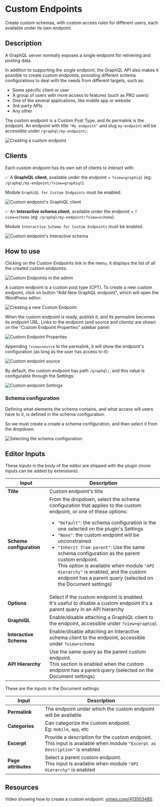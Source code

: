 # Custom Endpoints

Create custom schemas, with custom access rules for different users, each available under its own endpoint.

## Description

A GraphQL server normally exposes a single endpoint for retrieving and posting data.

In addition to supporting the single endpoint, the GraphQL API also makes it possible to create custom endpoints, providing different schema configurations to deal with the needs from different targets, such as:

- Some specific client or user
- A group of users with more access to features (such as PRO users)
- One of the several applications, like mobile app or website
- 3rd-party APIs
- Any other

The custom endpoint is a Custom Post Type, and its permalink is the endpoint. An endpoint with title `"My endpoint"` and slug `my-endpoint` will be accessible under `/graphql/my-endpoint/`.

![Creating a custom endpoint](../../images/custom-endpoint.png "Creating a custom endpoint")

## Clients

Each custom endpoint has its own set of clients to interact with:

✅ A **GraphiQL client**, available under the endpoint + `?view=graphiql` (eg: `/graphql/my-endpoint/?view=graphiql`).

Module `GraphiQL for Custom Endpoints` must be enabled.

![Custom endpoint's GraphiQL client](../../images/custom-endpoint-graphiql.png "Custom endpoint's GraphiQL client")

✅ An **Interactive schema client**, available under the endpoint + `?view=schema` (eg: `/graphql/my-endpoint/?view=schema`).

Module `Interactive Schema for Custom Endpoints` must be enabled.

![Custom endpoint's Interactive schema](../../images/custom-endpoint-interactive-schema.png "Custom endpoint's Interactive schema")

## How to use

Clicking on the Custom Endpoints link in the menu, it displays the list of all the created custom endpoints:

![Custom Endpoints in the admin](../../images/custom-endpoints-page.png)

A custom endpoint is a custom post type (CPT). To create a new custom endpoint, click on button "Add New GraphQL endpoint", which will open the WordPress editor:

![Creating a new Custom Endpoint](../../images/new-custom-endpoint.png)

When the custom endpoint is ready, publish it, and its permalink becomes its endpoint URL. Links to the endpoint (and source and clients) are shown on the "Custom Endpoint Properties" sidebar panel:

![Custom Endpoint Properties](../../images/custom-endpoint-properties.png)

Appending `?view=source` to the permalink, it will show the endpoint's configuration (as long as the user has access to it):

![Custom endpoint source](../../images/custom-endpoint-source.png)

By default, the custom endpoint has path `/graphql/`, and this value is configurable through the Settings:

![Custom endpoint Settings](../../images/settings-custom-endpoints.png)

### Schema configuration

Defining what elements the schema contains, and what access will users have to it, is defined in the schema configuration.

So we must create a create a schema configuration, and then select it from the dropdown:

![Selecting the schema configuration](../../images/select-schema-configuration.png)

## Editor Inputs

These inputs in the body of the editor are shipped with the plugin (more inputs can be added by extensions):

<table>
<thead>
<tr>
    <th>Input</th>
    <th>Description</th>
</tr>
</thead>
<tbody>
<tr>
  <td><strong>Title</strong></td>
  <td>Custom endpoint's title</td>
</tr>
<tr>
  <td><strong>Schema configuration</strong></td>
  <td>From the dropdown, select the schema configuration that applies to the custom endpoint, or one of these options: <ul><li><code>"Default"</code>: the schema configuration is the one selected on the plugin's Settings</li><li><code>"None"</code>: the custom endpoint will be unconstrained</li><li><code>"Inherit from parent"</code>: Use the same schema configuration as the parent custom endpoint.<br/>This option is available when module <code>"API Hierarchy"</code> is enabled, and the custom endpoint has a parent query (selected on the Document settings)</li></ul></td>
</tr>
<tr>
  <td><strong>Options</strong></td>
  <td>Select if the custom endpoint is enabled.<br/>It's useful to disable a custom endpoint it's a parent query in an API hierarchy</td>
</tr>
<tr>
  <td><strong>GraphiQL</strong></td>
  <td>Enable/disable attaching a GraphiQL client to the endpoint, accessible under <code>?view=graphiql</code></td>
</tr>
<tr>
  <td><strong>Interactive Schema</strong></td>
  <td>Enable/disable attaching an Interactive schema client to the endpoint, accessible under <code>?view=schema</code></td>
</tr>
<tr>
  <td><strong>API Hierarchy</strong></td>
  <td>Use the same query as the parent custom endpoint.<br/>This section is enabled when the custom endpoint has a parent query (selected on the Document settings)</td>
</tr>
</tbody>
</table>

These are the inputs in the Document settings:

| Input | Description |
| --- | --- |
| **Permalink** | The endpoint under which the custom endpoint will be available |
| **Categories** | Can categorize the custom endpoint.<br/>Eg: `mobile`, `app`, etc |
| **Excerpt** | Provide a description for the custom endpoint.<br/>This input is available when module `"Excerpt as Description"` is enabled |
| **Page attributes** | Select a parent custom endpoint.<br/>This input is available when module `"API Hierarchy"` is enabled |

<!-- ## Settings

| Option | Description | 
| --- | --- |
| **Base path** | The base path for the custom endpoint URL. It defaults to `graphql` | -->

## Resources

Video showing how to create a custom endpoint: <a href="https://vimeo.com/413503485" target="_blank">vimeo.com/413503485</a>.
